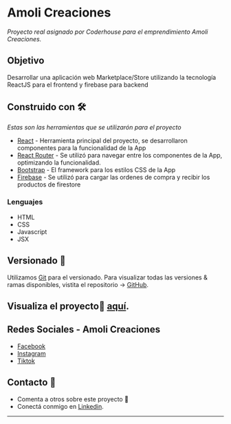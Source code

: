 # Amoli Creaciones

_Proyecto real asignado por Coderhouse para el emprendimiento Amoli Creaciones._

## Objetivo

Desarrollar una aplicación web Marketplace/Store utilizando la tecnología ReactJS para el frontend y firebase para backend

## Construido con 🛠️

_Estas son las herramientas que se utilizarón para el proyecto_

* [React](https://es.reactjs.org/) - Herramienta principal del proyecto, se desarrollaron componentes para la funcionalidad de la App
* [React Router](https://reactrouter.com/en/main) - Se utilizó para navegar entre los componentes de la App, optimizando la funcionalidad.
* [Bootstrap](https://react-bootstrap.github.io/) - El framework para los estilos CSS de la App
* [Firebase](https://firebase.google.com/?hl=es-419) - Se utilizó para cargar las ordenes de compra y recibir los productos de firestore

### Lenguajes
- HTML
- CSS
- Javascript
- JSX

## Versionado 📌

Utilizamos [Git](http://semver.org/) para el versionado. Para visualizar todas las versiones & ramas disponibles, vistita el repositorio -> [GitHub](https://github.com/JoaRodDev/amoli-creaciones).

## Visualiza el proyecto🚀 [aquí](https://amoli-creaciones.netlify.app).

## Redes Sociales - Amoli Creaciones

- [Facebook](https://www.facebook.com/profile.php?id=100077287975490&mibextid=ZbWKwL)
- [Instagram](https://www.instagram.com/amolicreaciones/)
- [Tiktok](https://www.tiktok.com/@amolicreaciones?_t=8cXvuw8gJx0&_r=1)

## Contacto 🎁

* Comenta a otros sobre este proyecto 📢
* Conectá conmigo en [Linkedin](https://www.linkedin.com/in/joaquinrodriguez-dev/).
---